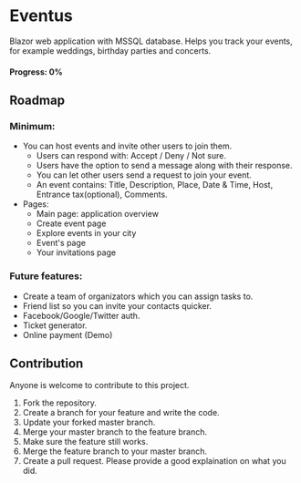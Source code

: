 # Eventus
Blazor web application with MSSQL database.
Helps you track your events, for example weddings, birthday parties and concerts.
#### Progress: 0%

## Roadmap
### Minimum:
- You can host events and invite other users to join them. 
  - Users can respond with: Accept / Deny / Not sure.
  - Users have the option to send a message along with their response.
  - You can let other users send a request to join your event. 
  - An event contains: Title, Description, Place, Date & Time, Host, Entrance tax(optional), Comments.
- Pages:
  - Main page: application overview
  - Create event page
  - Explore events in your city
  - Event's page
  - Your invitations page
  
### Future features:
-  Create a team of organizators which you can assign tasks to.
-  Friend list so you can invite your contacts quicker.
-  Facebook/Google/Twitter auth.
-  Ticket generator.
-  Online payment (Demo)

## Contribution
Anyone is welcome to contribute to this project.
1. Fork the repository.
2. Create a branch for your feature and write the code.
3. Update your forked master branch.
4. Merge your master branch to the feature branch.
5. Make sure the feature still works.
6. Merge the feature branch to your master branch.
7. Create a pull request. Please provide a good explaination on what you did.
